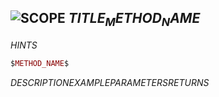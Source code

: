 ## ![$SCOPE$](.gitbook/assets/$SCOPE$.png) $TITLE_METHOD_NAME$
$HINTS$
```lua
$METHOD_NAME$
```

$DESCRIPTION$$EXAMPLE$$PARAMETERS$$RETURNS$
